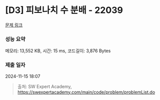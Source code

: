 # [D3] 피보나치 수 분배 - 22039 

[문제 링크](https://swexpertacademy.com/main/code/problem/problemDetail.do?contestProbId=AZGSf4TaM08DFAXd) 

### 성능 요약

메모리: 13,552 KB, 시간: 15 ms, 코드길이: 3,876 Bytes

### 제출 일자

2024-11-15 18:07



> 출처: SW Expert Academy, https://swexpertacademy.com/main/code/problem/problemList.do
